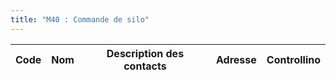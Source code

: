 ```yaml
---
title: "M40 : Commande de silo"
---
```


Code|Nom|Description des contacts|Adresse|Controllino
|---|---|---|---|---|
